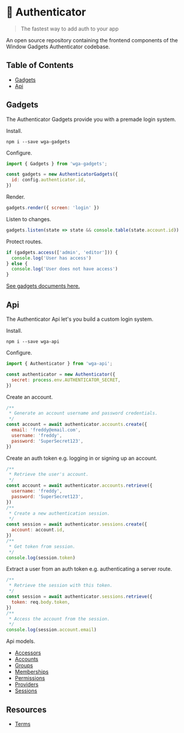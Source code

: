 # 🏇 Authenticator

> The fastest way to add auth to your app

An open source repository containing the frontend components of the Window Gadgets Authenticator codebase.

## Table of Contents

- [Gadgets](#gadgets)
- [Api](#api)

## Gadgets

The Authenticator Gadgets provide you with a premade login system.

Install.

```shell
npm i --save wga-gadgets
```

Configure.

```js
import { Gadgets } from 'wga-gadgets';

const gadgets = new AuthenticatorGadgets({
  id: config.authenticator.id,
})
```

Render.

```js
gadgets.render({ screen: 'login' })
```

Listen to changes.

```js
gadgets.listen(state => state && console.table(state.account.id))
```

Protect routes.

```js
if (gadgets.access(['admin', 'editor'])) {
  console.log('User has access')
} else {
  console.log('User does not have access')
}
```

[See gadgets documents here.](https://github.com/jackrobertscott/authenticator/blob/master/documents/gadgets/gadgets.md)

## Api

The Authenticator Api let's you build a custom login system.

Install.

```shell
npm i --save wga-api
```

Configure.

```js
import { Authenticator } from 'wga-api';

const authenticator = new Authenticator({
  secret: process.env.AUTHENTICATOR_SECRET,
})
```

Create an account.

```js
/**
 * Generate an account username and password credentials.
 */
const account = await authenticator.accounts.create({
  email: 'freddy@email.com',
  username: 'freddy',
  password: 'SuperSecret123',
})
```

Create an auth token e.g. logging in or signing up an account.

```js
/**
 * Retrieve the user's account.
 */
const account = await authenticator.accounts.retrieve({
  username: 'freddy',
  password: 'SuperSecret123',
})
/**
 * Create a new authentication session.
 */
const session = await authenticator.sessions.create({
  account: account.id,
})
/**
 * Get token from session.
 */
console.log(session.token)
```

Extract a user from an auth token e.g. authenticating a server route.

```js
/**
 * Retrieve the session with this token.
 */
const session = await authenticator.sessions.retrieve({
  token: req.body.token,
})
/**
 * Access the account from the session.
 */
console.log(session.account.email)
```

Api models.

- [Accessors](https://github.com/jackrobertscott/authenticator/blob/master/documents/api/accessors.md)
- [Accounts](https://github.com/jackrobertscott/authenticator/blob/master/documents/api/accounts.md)
- [Groups](https://github.com/jackrobertscott/authenticator/blob/master/documents/api/groups.md)
- [Memberships](https://github.com/jackrobertscott/authenticator/blob/master/documents/api/memberships.md)
- [Permissions](https://github.com/jackrobertscott/authenticator/blob/master/documents/api/permissions.md)
- [Providers](https://github.com/jackrobertscott/authenticator/blob/master/documents/api/providers.md)
- [Sessions](https://github.com/jackrobertscott/authenticator/blob/master/documents/api/sessions.md)

## Resources

- [Terms](https://github.com/jackrobertscott/authenticator/blob/master/documents/legal/terms.md)
